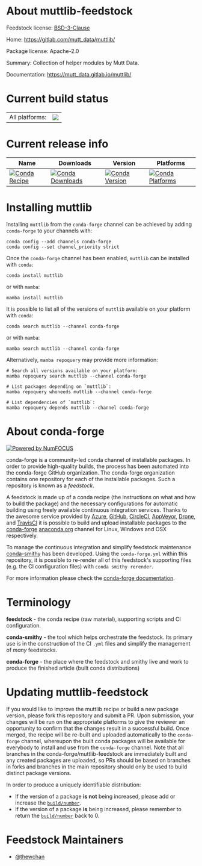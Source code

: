 About muttlib-feedstock
=======================

Feedstock license: [BSD-3-Clause](https://github.com/conda-forge/muttlib-feedstock/blob/main/LICENSE.txt)

Home: https://gitlab.com/mutt_data/muttlib/

Package license: Apache-2.0

Summary: Collection of helper modules by Mutt Data.

Documentation: https://mutt_data.gitlab.io/muttlib/

Current build status
====================


<table><tr><td>All platforms:</td>
    <td>
      <a href="https://dev.azure.com/conda-forge/feedstock-builds/_build/latest?definitionId=14216&branchName=main">
        <img src="https://dev.azure.com/conda-forge/feedstock-builds/_apis/build/status/muttlib-feedstock?branchName=main">
      </a>
    </td>
  </tr>
</table>

Current release info
====================

| Name | Downloads | Version | Platforms |
| --- | --- | --- | --- |
| [![Conda Recipe](https://img.shields.io/badge/recipe-muttlib-green.svg)](https://anaconda.org/conda-forge/muttlib) | [![Conda Downloads](https://img.shields.io/conda/dn/conda-forge/muttlib.svg)](https://anaconda.org/conda-forge/muttlib) | [![Conda Version](https://img.shields.io/conda/vn/conda-forge/muttlib.svg)](https://anaconda.org/conda-forge/muttlib) | [![Conda Platforms](https://img.shields.io/conda/pn/conda-forge/muttlib.svg)](https://anaconda.org/conda-forge/muttlib) |

Installing muttlib
==================

Installing `muttlib` from the `conda-forge` channel can be achieved by adding `conda-forge` to your channels with:

```
conda config --add channels conda-forge
conda config --set channel_priority strict
```

Once the `conda-forge` channel has been enabled, `muttlib` can be installed with `conda`:

```
conda install muttlib
```

or with `mamba`:

```
mamba install muttlib
```

It is possible to list all of the versions of `muttlib` available on your platform with `conda`:

```
conda search muttlib --channel conda-forge
```

or with `mamba`:

```
mamba search muttlib --channel conda-forge
```

Alternatively, `mamba repoquery` may provide more information:

```
# Search all versions available on your platform:
mamba repoquery search muttlib --channel conda-forge

# List packages depending on `muttlib`:
mamba repoquery whoneeds muttlib --channel conda-forge

# List dependencies of `muttlib`:
mamba repoquery depends muttlib --channel conda-forge
```


About conda-forge
=================

[![Powered by
NumFOCUS](https://img.shields.io/badge/powered%20by-NumFOCUS-orange.svg?style=flat&colorA=E1523D&colorB=007D8A)](https://numfocus.org)

conda-forge is a community-led conda channel of installable packages.
In order to provide high-quality builds, the process has been automated into the
conda-forge GitHub organization. The conda-forge organization contains one repository
for each of the installable packages. Such a repository is known as a *feedstock*.

A feedstock is made up of a conda recipe (the instructions on what and how to build
the package) and the necessary configurations for automatic building using freely
available continuous integration services. Thanks to the awesome service provided by
[Azure](https://azure.microsoft.com/en-us/services/devops/), [GitHub](https://github.com/),
[CircleCI](https://circleci.com/), [AppVeyor](https://www.appveyor.com/),
[Drone](https://cloud.drone.io/welcome), and [TravisCI](https://travis-ci.com/)
it is possible to build and upload installable packages to the
[conda-forge](https://anaconda.org/conda-forge) [anaconda.org](https://anaconda.org/)
channel for Linux, Windows and OSX respectively.

To manage the continuous integration and simplify feedstock maintenance
[conda-smithy](https://github.com/conda-forge/conda-smithy) has been developed.
Using the ``conda-forge.yml`` within this repository, it is possible to re-render all of
this feedstock's supporting files (e.g. the CI configuration files) with ``conda smithy rerender``.

For more information please check the [conda-forge documentation](https://conda-forge.org/docs/).

Terminology
===========

**feedstock** - the conda recipe (raw material), supporting scripts and CI configuration.

**conda-smithy** - the tool which helps orchestrate the feedstock.
                   Its primary use is in the construction of the CI ``.yml`` files
                   and simplify the management of *many* feedstocks.

**conda-forge** - the place where the feedstock and smithy live and work to
                  produce the finished article (built conda distributions)


Updating muttlib-feedstock
==========================

If you would like to improve the muttlib recipe or build a new
package version, please fork this repository and submit a PR. Upon submission,
your changes will be run on the appropriate platforms to give the reviewer an
opportunity to confirm that the changes result in a successful build. Once
merged, the recipe will be re-built and uploaded automatically to the
`conda-forge` channel, whereupon the built conda packages will be available for
everybody to install and use from the `conda-forge` channel.
Note that all branches in the conda-forge/muttlib-feedstock are
immediately built and any created packages are uploaded, so PRs should be based
on branches in forks and branches in the main repository should only be used to
build distinct package versions.

In order to produce a uniquely identifiable distribution:
 * If the version of a package **is not** being increased, please add or increase
   the [``build/number``](https://docs.conda.io/projects/conda-build/en/latest/resources/define-metadata.html#build-number-and-string).
 * If the version of a package **is** being increased, please remember to return
   the [``build/number``](https://docs.conda.io/projects/conda-build/en/latest/resources/define-metadata.html#build-number-and-string)
   back to 0.

Feedstock Maintainers
=====================

* [@thewchan](https://github.com/thewchan/)

